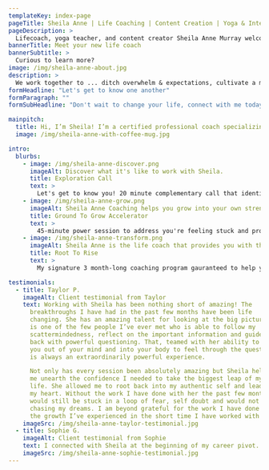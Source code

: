 ```yaml
---
templateKey: index-page
pageTitle: Sheila Anne | Life Coaching | Content Creation | Yoga & Intentional Movement
pageDescription: >
  Lifecoach, yoga teacher, and content creator Sheila Anne Murray welcomes those looking to take their life to the next level. Are you ready to ditch expensive wellness trends, exchange anxiety for bliss, and start curating the life you deserve? ✨ Sheila helps women cultivate a deep sense of self and well-being 👉🏼 so you can thrive in the present and create a purpose-filled future.
bannerTitle: Meet your new life coach
bannerSubtitle: >
  Curious to learn more?
image: /img/sheila-anne-about.jpg
description: >
  We work together to ... ditch overwhelm & expectations, cultivate a mind-body connection, and find the career that brings you real joy.
formHeadline: "Let's get to know one another"
formParagraph: ""
formSubHeadline: "Don't wait to change your life, connect with me today!"

mainpitch:
  title: Hi, I’m Sheila! I’m a certified professional coach specializing in helping driven, free-spirited women to cultivate the life & career they deserve. Why? Because I used to be a girl who relied on checking boxes, filling her schedule, and getting fit to feel good about who she was. Sound familiar? My career path was winding, my brain was always chock-full of things I had to do, and moments of fulfillment were fleeting. I discovered how to connect my mind and body, redefine success, and lead my own purpose-filled path. Now I’m fluffing passionate about helping others to do the same!
  image: /img/sheila-anne-with-coffee-mug.jpg

intro:
  blurbs:
    - image: /img/sheila-anne-discover.png
      imageAlt: Discover what it's like to work with Sheila.
      title: Exploration Call
      text: >
        Let's get to know you! 20 minute complementary call that identifies how coaching can help you in your life.
    - image: /img/sheila-anne-grow.png
      imageAlt: Sheila Anne Coaching helps you grow into your own strength.
      title: Ground To Grow Accelerator
      text: >
        45-minute power session to address you're feeling stuck and provide tangible steps towards greater fulfillment (a great place to start)!
    - image: /img/sheila-anne-transform.png
      imageAlt: Sheila Anne is the life coach that provides you with the chance for transformative positive change.
      title: Root To Rise
      text: >
        My signature 3 month-long coaching program gauranteed to help you create long-lasting change in your personal and professional life.

testimonials:
  - title: Taylor P.
    imageAlt: Client testimonial from Taylor
    text: Working with Sheila has been nothing short of amazing! The
      breakthroughs I have had in the past few months have been life
      changing. She has an amazing talent for looking at the big picture and
      is one of the few people I’ve ever met who is able to follow my
      scattermindedness, reflect on the important information and guide me
      back with powerful questioning. That, teamed with her ability to take
      you out of your mind and into your body to feel through the question
      is always an extraordinarily powerful experience.

      Not only has every session been absolutely amazing but Sheila helped
      me unearth the confidence I needed to take the biggest leap of my
      life. She allowed me to root back into my authentic self and lead with
      my heart. Without the work I have done with her the past few months I
      would still be stuck in a loop of fear, self doubt and would not be
      chasing my dreams. I am beyond grateful for the work I have done and
      the growth I’ve experienced in the short time I have worked with her.
    imageSrc: /img/sheila-anne-taylor-testimonial.jpg
  - title: Sophie G.
    imageAlt: Client testimonial from Sophie
    text: I connected with Sheila at the beginning of my career pivot. I had been consulting for the past two years and was ready to make a change, but I wasn't sure how to move forward. Sheila guided me through a four-week meditation on what my next move might look like, including identifying core values and exploring how I could move forward deliberately and with confidence. I left our work together with a clearer picture of the kind of organization I'd like to contribute to, work-wise, and a more grounded sense of self and purpose.
    imageSrc: /img/sheila-anne-sophie-testimonial.jpg
---
```

